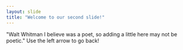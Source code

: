 ```yaml
---
layout: slide
title: "Welcome to our second slide!"
---
```

"Walt Whitman I believe was a poet, so adding a little here may not be poetic."
Use the left arrow to go back!
